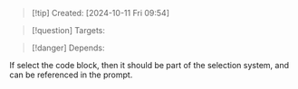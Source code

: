 
>[!tip] Created: [2024-10-11 Fri 09:54]

>[!question] Targets: 

>[!danger] Depends: 

If select the code block, then it should be part of the selection system, and can be referenced in the prompt.